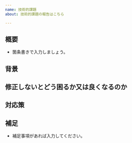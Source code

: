 ```yaml
---
name: 技術的課題
about: 技術的課題の報告はこちら

---
```


## 概要
- 箇条書きで入力しましょう。

## 背景


## 修正しないとどう困るか又は良くなるのか

## 対応策
<!-- 現時点で思いつくものがあれば箇条書きで記載 -->


## 補足
- 補足事項があれば入力してください。
